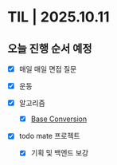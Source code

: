 # TIL | 2025.10.11

## 오늘 진행 순서 예정

-   [x] 매일 매일 면접 질문
-   [x] 운동
-   [x] 알고리즘

    -   [x] [Base Conversion](https://www.acmicpc.net/problem/11576)

-   [x] todo mate 프로젝트
    -   [x] 기획 및 백엔드 보강
